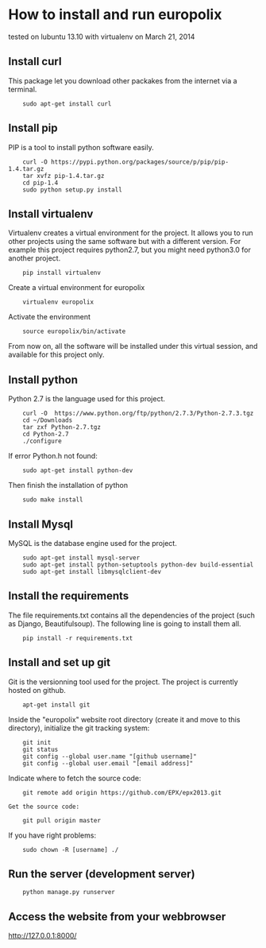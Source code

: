 # How to install and run europolix
tested on lubuntu 13.10 with virtualenv on March 21, 2014


## Install curl
This package let you download other packakes from the internet via a terminal.
```shell
    sudo apt-get install curl
```


## Install pip
PIP is a tool to install python software easily.
```shell
    curl -O https://pypi.python.org/packages/source/p/pip/pip-1.4.tar.gz
    tar xvfz pip-1.4.tar.gz
    cd pip-1.4
    sudo python setup.py install
```


## Install virtualenv
Virtualenv creates a virtual environment for the project. It allows you to run other projects  using the same software but with a different version.
For example this project requires python2.7, but you might need python3.0 for another project.
```shell
    pip install virtualenv
```
Create a virtual environment for europolix
```shell
    virtualenv europolix
```
Activate the environment
```shell
    source europolix/bin/activate
```
From now on, all the software will be installed under this virtual session, and available for this project only.


## Install python
Python 2.7 is the language used for this project.
```shell
    curl -O  https://www.python.org/ftp/python/2.7.3/Python-2.7.3.tgz
    cd ~/Downloads
    tar zxf Python-2.7.tgz
    cd Python-2.7
    ./configure
```

If error Python.h not found:
```shell
    sudo apt-get install python-dev
```

Then finish the installation of python
```shell
    sudo make install
```


## Install Mysql
MySQL is the database engine used for the project.
```shell
    sudo apt-get install mysql-server
    sudo apt-get install python-setuptools python-dev build-essential
    sudo apt-get install libmysqlclient-dev
```


## Install the requirements
The file requirements.txt contains all the dependencies of the project (such as Django, Beautifulsoup). The following line is going to install them all.
```shell
    pip install -r requirements.txt
```


## Install and set up git
Git is the versionning tool used for the project. The project is currently hosted on github.
```shell
    apt-get install git
```
Inside the "europolix" website root directory (create it and move to this directory), initialize the git tracking system:
```shell
    git init
    git status
    git config --global user.name "[github username]"
    git config --global user.email "[email address]"
```
Indicate where to fetch the source code:
```shell
    git remote add origin https://github.com/EPX/epx2013.git
```
    Get the source code:
```shell
    git pull origin master
```

If you have right problems:
```shell
    sudo chown -R [username] ./
```

## Run the server (development server)
```shell
    python manage.py runserver
```

## Access the website from your webbrowser
http://127.0.0.1:8000/